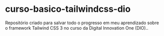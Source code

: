 # curso-basico-tailwindcss-dio
Repositório criado para salvar todo o progresso em meu aprendizado sobre o framework Tailwind CSS 3 no curso da Digital Innovation One (DIO)..
